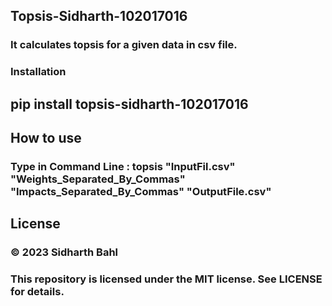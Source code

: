 ## Topsis-Sidharth-102017016
### It calculates topsis for a given data in csv file.

### Installation
## pip install topsis-sidharth-102017016

## How to use
### Type in Command Line : topsis "InputFil.csv" "Weights_Separated_By_Commas" "Impacts_Separated_By_Commas" "OutputFile.csv"


## License
### © 2023 Sidharth Bahl

### This repository is licensed under the MIT license. See LICENSE for details.